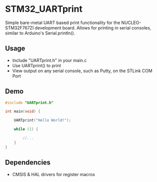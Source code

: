 # STM32_UARTprint
Simple bare-metal UART based print functionality for the NUCLEO-STM32F767ZI development board.
Allows for printing in serial consoles, similar to Arduino's Serial.println().
## Usage
* Include "UARTprint.h" in your main.c
* Use UARTprint() to print 
* View output on any serial console, such as Putty, on the STLink COM Port
## Demo
```c
#include "UARTprint.h"

int main(void) {

	UARTprint("Hello World!");

	while (1) {

		//...
	}
}
```
## Dependencies
* CMSIS & HAL drivers for register macros
